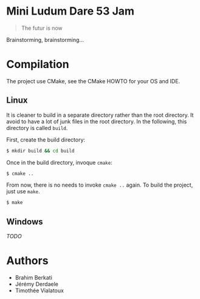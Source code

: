 # Mini Ludum Dare 53 Jam #

> The futur is now

Brainstorming, brainstorming...

# Compilation #

The project use CMake, see the CMake HOWTO for your OS and IDE.

## Linux ##

It is cleaner to build in a separate directory rather than the root directory.  It avoid to have a lot of junk files in the root directory.  In the following, this directory is called `build`.

First, create the build directory:
```sh
$ mkdir build && cd build
```

Once in the build directory, invoque `cmake`:
```sh
$ cmake ..
```

From now, there is no needs to invoke `cmake ..` again.  To build the project, just use `make`.
```sh
$ make
```

## Windows ##

*TODO*

# Authors #

* Brahim Berkati
* Jérémy Derdaele
* Timothée Vialatoux
